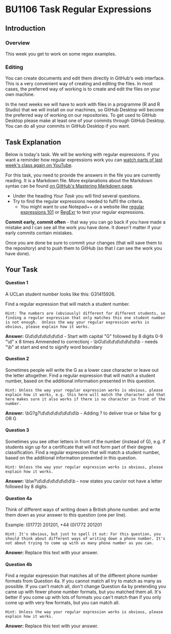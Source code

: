 # BU1106 Task Regular Expressions

## Introduction

### Overview

This week you get to work on some regex examples. 

### Editing

You can create documents and edit them directly in GitHub's web interface. This is a very convenient way of creating and editing the files. 
In most cases, the preferred way of working is to create and edit the files on your own machine. 

In the next weeks we will have to work with files in a programme (R and R Studio) that we will install on our machines, so GitHub Desktop will become the preferred way of working on our repositories. To get used to GitHub Desktop please make at least one of your commits through GitHub Desktop. You can do all your commits in GitHub Desktop if you want.    

## Task Explanation

Below is today's task. We will be working with regular expressions. 
If you want a reminder how regular expressions work you can [watch parts of last week's class again on YouTube](https://www.youtube.com/watch?v=Qwy4WOqkRYk).

For this task, you need to provide the answers in the file you are currently reading. It is a Markdown file. More explanations about the Markdown syntax can be found [on GitHub's Mastering Markdown page](https://guides.github.com/features/mastering-markdown/).

* Under the heading _Your Task_ you will find several questions. 
* Try to find the regular expressions needed to fulfil the criteria. 
  * You might want to use Notepad++ or a website like [regular expressions 101](https://regex101.com/) or [RegExr](https://regexr.com/) to test your regular expressions. 


**Commit early, commit often** - that way you can go back if you have made a mistake and I can see all the work you have done. It doesn't matter if your early commits contain mistakes.  

Once you are done be sure to commit your changes (that will save them to the repository) and to push them to GitHub (so that I can see the work you have done).


## Your Task

#### Question 1

A UCLan student number looks like this: G31415926. 

Find a regular expression that will match a student number.
 
`Hint: The numbers are (obviously) different for different students, so finding a regular expression that only matches this one student number is not enough. 
Unless the way your regular expression works is obvious, please explain how it works.`

**Answer:** G\d\d\d\d\d\d\d\d   -  Start with capital "G" followed by 8 digits 0-9 "\d" x 8 times
Ammended to correctionj - \bG\d\d\d\d\d\d\d\d\b - needs "\b" at start and end to signify word boundary

#### Question 2

Sometimes people will write the G as a lower case character or leave out the letter altogether. 
Find a regular expression that will match a student number, based on the additional information presented in this question. 
 
`Hint: Unless the way your regular expression works is obvious, please explain how it works, e.g. this here will match the character and that here makes sure it also works if there is no character in front of the number.`

**Answer:** \bG?g?\d\d\d\d\d\d\d\d\b - Adding ? to deliver true or false for g OR G

#### Question 3

Sometimes you see other letters in front of the number (instead of G), e.g. if students sign up for a certificate that will not form part of their degree classification. 
Find a regular expression that will match a student number, based on the additional information presented in this question. 
 
`Hint: Unless the way your regular expression works is obvious, please explain how it works.`

**Answer:** \b\w?\d\d\d\d\d\d\d\d\b  - now states you can/or not have a letter followed by 8 digits.

#### Question 4a

Think of different ways of writing down a British phone number. and write them down as your answer to this question (one per line).

Example: (01772) 201201, +44 (0)1772 201201  
 
`Hint: It's obvious, but just to spell it out: For this question, you should think about different ways of writing down a phone number. It's not about trying to come up with as many phone number as you can.`

**Answer:** Replace this text with your answer.


#### Question 4b

Find a regular expression that matches all of the different phone number formats from Question 4a. If you cannot match all try to match as many as possible. If you can't match all, don't change Question 4a by pretending you came up with fewer phone number formats, but you matched them all. It's better if you come up with lots of formats you can't match than if you only come up with very few formats, but you can match all. 
 
`Hint: Unless the way your regular expression works is obvious, please explain how it works.`

**Answer:** Replace this text with your answer.

